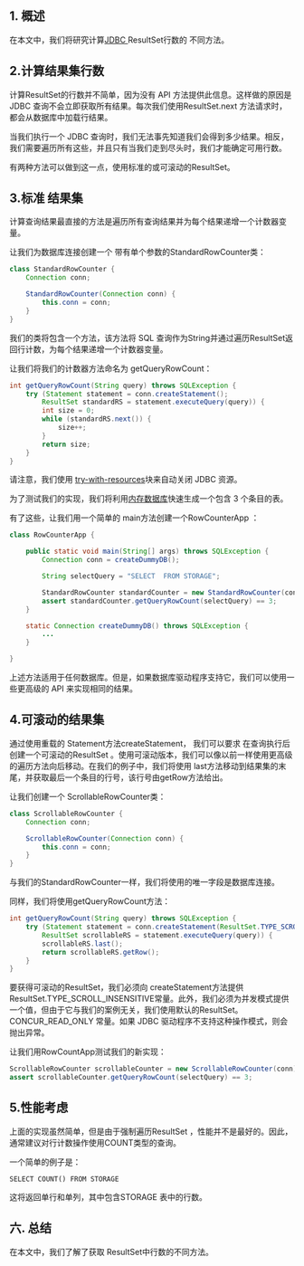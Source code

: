 ## 1. 概述

在本文中，我们将研究计算[JDBC ](https://www.baeldung.com/java-jdbc)ResultSet行数的 不同方法。

## 2.计算结果集行数

计算ResultSet的行数并不简单，因为没有 API 方法提供此信息。这样做的原因是JDBC 查询不会立即获取所有结果。每次我们使用ResultSet.next 方法请求时，都会从数据库中加载行结果。

当我们执行一个 JDBC 查询时，我们无法事先知道我们会得到多少结果。相反，我们需要遍历所有这些，并且只有当我们走到尽头时，我们才能确定可用行数。

有两种方法可以做到这一点，使用标准的或可滚动的ResultSet。

## 3.标准 结果集

计算查询结果最直接的方法是遍历所有查询结果并为每个结果递增一个计数器变量。

让我们为数据库连接创建一个 带有单个参数的StandardRowCounter类：

```java
class StandardRowCounter {
    Connection conn;

    StandardRowCounter(Connection conn) {
        this.conn = conn;
    }
}
```

我们的类将包含一个方法，该方法将 SQL 查询作为String并通过遍历ResultSet返回行计数，为每个结果递增一个计数器变量。

让我们将我们的计数器方法命名为 getQueryRowCount：

```java
int getQueryRowCount(String query) throws SQLException {
    try (Statement statement = conn.createStatement();
        ResultSet standardRS = statement.executeQuery(query)) {
        int size = 0;
        while (standardRS.next()) {
            size++;
        }
        return size;
    }
}
```

请注意，我们使用 [try-with-resources](https://www.baeldung.com/java-try-with-resources)块来自动关闭 JDBC 资源。

为了测试我们的实现，我们将利用[内存数据库](https://www.baeldung.com/java-in-memory-databases)快速生成一个包含 3 个条目的表。

有了这些，让我们用一个简单的 main方法创建一个RowCounterApp ：

```java
class RowCounterApp {

    public static void main(String[] args) throws SQLException {
        Connection conn = createDummyDB();

        String selectQuery = "SELECT  FROM STORAGE";

        StandardRowCounter standardCounter = new StandardRowCounter(conn);
        assert standardCounter.getQueryRowCount(selectQuery) == 3;
    }

    static Connection createDummyDB() throws SQLException {
        ...
    }

}
```

上述方法适用于任何数据库。但是，如果数据库驱动程序支持它，我们可以使用一些更高级的 API 来实现相同的结果。

## 4.可滚动的结果集

通过使用重载的 Statement方法createStatement， 我们可以要求 在查询执行后创建一个可滚动的ResultSet 。使用可滚动版本，我们可以像以前一样使用更高级的遍历方法向后移动。在我们的例子中，我们将使用 last方法移动到结果集的末尾，并获取最后一个条目的行号，该行号由getRow方法给出。

让我们创建一个 ScrollableRowCounter类：

```java
class ScrollableRowCounter {
    Connection conn;

    ScrollableRowCounter(Connection conn) {
        this.conn = conn;
    }
}
```

与我们的StandardRowCounter一样，我们将使用的唯一字段是数据库连接。

同样，我们将使用getQueryRowCount方法：

```java
int getQueryRowCount(String query) throws SQLException {
    try (Statement statement = conn.createStatement(ResultSet.TYPE_SCROLL_INSENSITIVE, ResultSet.CONCUR_READ_ONLY);
        ResultSet scrollableRS = statement.executeQuery(query)) {
        scrollableRS.last();
        return scrollableRS.getRow();
    }
}
```

要获得可滚动的ResultSet，我们必须向 createStatement方法提供ResultSet.TYPE_SCROLL_INSENSITIVE常量。此外，我们必须为并发模式提供一个值，但由于它与我们的案例无关，我们使用默认的ResultSet。CONCUR_READ_ONLY 常量。如果 JDBC 驱动程序不支持这种操作模式，则会抛出异常。

让我们用RowCountApp测试我们的新实现：

```java
ScrollableRowCounter scrollableCounter = new ScrollableRowCounter(conn);
assert scrollableCounter.getQueryRowCount(selectQuery) == 3;
```

## 5.性能考虑

上面的实现虽然简单，但是由于强制遍历ResultSet ，性能并不是最好的。因此，通常建议对行计数操作使用COUNT类型的查询。

一个简单的例子是：

```
SELECT COUNT() FROM STORAGE
```

这将返回单行和单列，其中包含STORAGE 表中的行数。

## 六. 总结

在本文中，我们了解了获取 ResultSet中行数的不同方法。